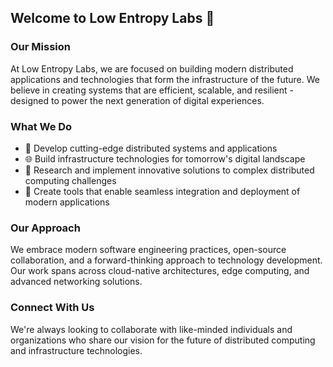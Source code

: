 ## Welcome to Low Entropy Labs 👋

### Our Mission

At Low Entropy Labs, we are focused on building modern distributed applications and technologies that form the infrastructure of the future. We believe in creating systems that are efficient, scalable, and resilient - designed to power the next generation of digital experiences.

### What We Do

- 🔧 Develop cutting-edge distributed systems and applications
- 🌐 Build infrastructure technologies for tomorrow's digital landscape
- 🧪 Research and implement innovative solutions to complex distributed computing challenges
- 🔄 Create tools that enable seamless integration and deployment of modern applications

### Our Approach

We embrace modern software engineering practices, open-source collaboration, and a forward-thinking approach to technology development. Our work spans across cloud-native architectures, edge computing, and advanced networking solutions.

### Connect With Us

We're always looking to collaborate with like-minded individuals and organizations who share our vision for the future of distributed computing and infrastructure technologies.
